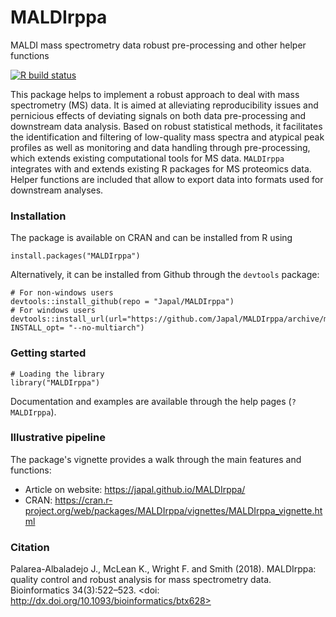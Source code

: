 # MALDIrppa

MALDI mass spectrometry data robust pre-processing and other helper functions

<!-- badges: start -->
[![R build status](https://github.com/Japal/MALDIrppa/workflows/R-CMD-check/badge.svg)](https://github.com/Japal/MALDIrppa/actions)
<!-- badges: end -->

This package helps to implement a robust approach to deal with mass spectrometry (MS) data. It is aimed at alleviating reproducibility issues and pernicious effects of deviating signals on both data pre-processing and downstream data analysis. Based on robust statistical methods, it facilitates the identification and filtering of low-quality mass spectra and atypical peak profiles as well as monitoring and data handling through pre-processing, which extends existing computational tools for MS data. `MALDIrppa` integrates with and extends existing R packages for MS proteomics data. Helper functions are included that allow to export data into formats used for downstream analyses.

### Installation

The package is available on CRAN and can be installed from R using

```
install.packages("MALDIrppa")
```

Alternatively, it can be installed from Github through the `devtools` package:

```
# For non-windows users
devtools::install_github(repo = "Japal/MALDIrppa")
# For windows users
devtools::install_url(url="https://github.com/Japal/MALDIrppa/archive/master.zip", INSTALL_opt= "--no-multiarch")
```

### Getting started

```
# Loading the library
library("MALDIrppa")
```

Documentation and examples are available through the help pages (`?MALDIrppa`).

### Illustrative pipeline

The package's vignette provides a walk through the main features and functions:

* Article on website: https://japal.github.io/MALDIrppa/
* CRAN: https://cran.r-project.org/web/packages/MALDIrppa/vignettes/MALDIrppa_vignette.html

### Citation

Palarea-Albaladejo J., McLean K., Wright F. and Smith (2018). MALDIrppa: quality control and robust analysis for mass spectrometry data. Bioinformatics 34(3):522–523. <doi: http://dx.doi.org/10.1093/bioinformatics/btx628>
